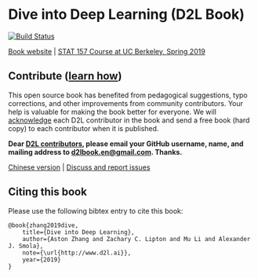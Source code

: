 # Dive into Deep Learning (D2L Book)

[![Build Status](http://ci.d2l.ai/job/d2l-en/job/master/badge/icon)](http://ci.d2l.ai/job/d2l-en/job/master/)

[Book website](http://www.d2l.ai/) | [STAT 157 Course at UC Berkeley, Spring 2019](http://courses.d2l.ai/berkeley-stat-157/index.html)


## Contribute ([learn how](http://en.diveintodeeplearning.org/chapter_appendix/how-to-contribute.html))

This open source book has benefited from pedagogical suggestions, typo corrections, and other improvements from community contributors. Your help is valuable for making the book better for everyone. We will [acknowledge](https://www.d2l.ai/chapter_preface/preface.html#Acknowledgments) each D2L contributor in the book and send a free book (hard copy) to each contributor when it is published. 

**Dear [D2L contributors](https://github.com/d2l-ai/d2l-en/graphs/contributors), please email your GitHub username, name, and mailing address to d2lbook.en@gmail.com. Thanks.**

[Chinese version](https://github.com/d2l-ai/d2l-zh) | [Discuss and report issues](https://discuss.mxnet.io/)


## Citing this book

Please use the following bibtex entry to cite this book:

```
@book{zhang2019dive,
    title={Dive into Deep Learning},
    author={Aston Zhang and Zachary C. Lipton and Mu Li and Alexander J. Smola},
    note={\url{http://www.d2l.ai}},
    year={2019}
}
```
